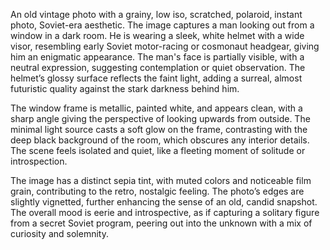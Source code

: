 An old vintage photo with a grainy, low iso, scratched, polaroid, instant photo, Soviet-era aesthetic. The image captures a man looking out from a window in a dark room. He is wearing a sleek, white helmet with a wide visor, resembling early Soviet motor-racing or cosmonaut headgear, giving him an enigmatic appearance. The man's face is partially visible, with a neutral expression, suggesting contemplation or quiet observation. The helmet’s glossy surface reflects the faint light, adding a surreal, almost futuristic quality against the stark darkness behind him.

The window frame is metallic, painted white, and appears clean, with a sharp angle giving the perspective of looking upwards from outside. The minimal light source casts a soft glow on the frame, contrasting with the deep black background of the room, which obscures any interior details. The scene feels isolated and quiet, like a fleeting moment of solitude or introspection.

The image has a distinct sepia tint, with muted colors and noticeable film grain, contributing to the retro, nostalgic feeling. The photo’s edges are slightly vignetted, further enhancing the sense of an old, candid snapshot. The overall mood is eerie and introspective, as if capturing a solitary figure from a secret Soviet program, peering out into the unknown with a mix of curiosity and solemnity.